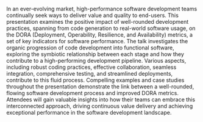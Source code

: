In an ever-evolving market, high-performance software development teams continually seek ways to deliver value and quality to end-users. This presentation examines the positive impact of well-rounded development practices, spanning from code generation to real-world software usage, on the DORA (Deployment, Operability, Resilience, and Availability) metrics, a set of key indicators for software performance.
The talk investigates the organic progression of code development into functional software, exploring the symbiotic relationship between each stage and how they contribute to a high-performing development pipeline. Various aspects, including robust coding practices, effective collaboration, seamless integration, comprehensive testing, and streamlined deployments, contribute to this fluid process.
Compelling examples and case studies throughout the presentation demonstrate the link between a well-rounded, flowing software development process and improved DORA metrics. Attendees will gain valuable insights into how their teams can embrace this interconnected approach, driving continuous value delivery and achieving exceptional performance in the software development landscape.